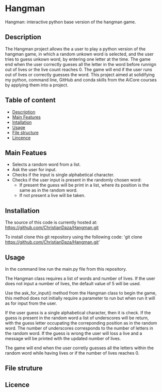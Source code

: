 # Hangman
Hangman: interactive python base version of the hangman game.

## Description
The Hangman project allows the a user to play a python version of the hangman game, in which a random unkown word is selected, and the user tries to guess unkown word, by entering one letter at the time. The game end when the user correctly gueses all the letter in the word before runnign out of lives or the live count reaches 0. The game will end if the user runs out of lives or correctly guesses the word. This project aimed at solidifying my python, command line, GitHub and conda skills from the AiCore courses by applying them into a project.

## Table of content
- [Description](#Description)
- [Main Features](#Main_Features)
- [Intallation](#Intallation)
- [Usage](#Usage)
- [File structure](#File_structure)
- [Lincence](#Licence)

## Main Featues
- Selects a random word from a list.
- Ask the user for input.
- Checks if the input is single alphabetical character.
- Checks if the user input is present in the randomly chosen word:
    - If present the guess will be print in a list, where its position is the same as in the random word.
    - If not present a live will be taken.
    

## Installation
The source of this code is currently hosted at: https://github.com/ChristianDaza/Hangman.git

To install clone this git repository using the following code:
'git clone https://github.com/ChristianDaza/Hangman.git'


## Usage
In the command line run the main.py file from this repository.

The Hangman class requires a list of words and number of lives. If the user does not input a number of lives, the default value of 5 will be used.

Use the ask_for_input() method from the Hangman class to begin the game, this method does not initially require a parameter to run but when run it will as for input from the user.

If the user guess is a single alphabetical character, then it is check. If the guess is present in the random word a list of underscores will be return, with the guess letter occupating the correponding position as in the random word. The number of underscores corresponds to the number of letters in the random word. If the guess is wrong the user will loss a live and a message will be printed with the updated number of lives.

The game will end when the user corretly guesses all the letters within the random word while having lives or if the number of lives reaches 0.



## File struture
## Licence

